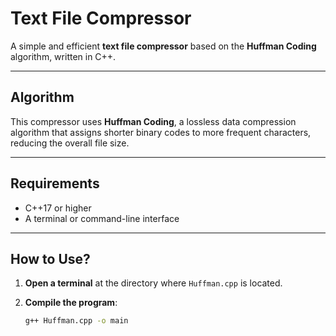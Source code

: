 # Text File Compressor

A simple and efficient **text file compressor** based on the **Huffman Coding** algorithm, written in C++.

---

##  Algorithm

This compressor uses **Huffman Coding**, a lossless data compression algorithm that assigns shorter binary codes to more frequent characters, reducing the overall file size.

---

##  Requirements

- C++17 or higher
- A terminal or command-line interface

---

##  How to Use?

1. **Open a terminal** at the directory where `Huffman.cpp` is located.

2. **Compile the program**:

   ```bash
   g++ Huffman.cpp -o main
